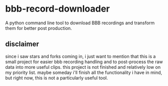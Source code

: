 # bbb-record-downloader
A python command line tool to download BBB recordings and transform them for better post production.


## disclaimer
since i saw stars and forks coming in, i just want to mention that this is a small project for easier bbb recording handling and to post-process the raw data into more useful clips. this project is not finished and relatively low on my priority list. maybe someday i'll finish all the functionality i have in mind, but right now, this is not a particularly useful tool.
